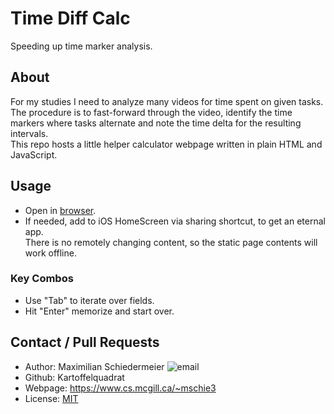 # Time Diff Calc

Speeding up time marker analysis.

## About

For my studies I need to analyze many videos for time spent on given tasks.  
The procedure is to fast-forward through the video, identify the time markers where tasks alternate and note the time delta for the resulting intervals.  
This repo hosts a little helper calculator webpage written in plain HTML and JavaScript.


## Usage

 * Open in [browser](https://kartoffelquadrat.github.io/TimeDiffCalc/).   
 * If needed, add to iOS HomeScreen via sharing shortcut, to get an eternal app.  
There is no remotely changing content, so the static page contents will work offline.

### Key Combos

 * Use "Tab" to iterate over fields.
 * Hit "Enter" memorize and start over.

## Contact / Pull Requests

 * Author: Maximilian Schiedermeier ![email](email.png)
 * Github: Kartoffelquadrat
 * Webpage: https://www.cs.mcgill.ca/~mschie3
 * License: [MIT](https://opensource.org/licenses/MIT)
